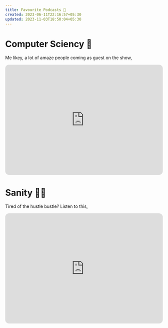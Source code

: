 ```yaml
---
title: Favourite Podcasts 📢
created: 2023-06-11T22:16:57+05:30
updated: 2023-11-03T18:50:04+05:30
---
```



# Computer Sciency 👾

Me likey, a lot of amaze people coming as guest on the show,

<iframe style="border-radius:12px" src="https://open.spotify.com/embed/show/1LaCr5TFAgYPK5qHjP3XDp?utm_source=generator" width="100%" height="352" frameBorder="0" allowfullscreen="" allow="autoplay; clipboard-write; encrypted-media; fullscreen; picture-in-picture" loading="lazy"></iframe>

# Sanity 🧘‍♀️

Tired of the hustle bustle? Listen to this,

<iframe style="border-radius:12px" src="https://open.spotify.com/embed/show/5ulnZFwoLkEv566YCZwTvY?utm_source=generator" width="100%" height="352" frameBorder="0" allowfullscreen="" allow="autoplay; clipboard-write; encrypted-media; fullscreen; picture-in-picture" loading="lazy"></iframe>
